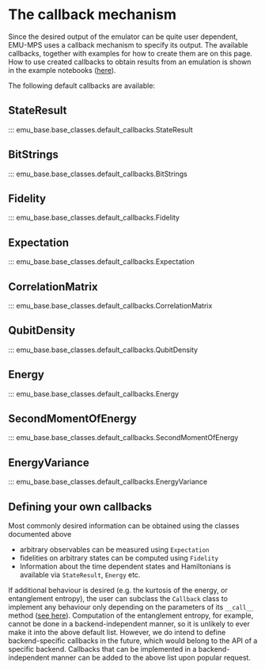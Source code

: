 # The callback mechanism

Since the desired output of the emulator can be quite user dependent, EMU-MPS uses a callback mechanism to specify its output.
The available callbacks, together with examples for how to create them are on this page. How to use created callbacks to obtain results from an emulation is shown in the example notebooks ([here](./notebooks/getting_started.ipynb)).

The following default callbacks are available:

## StateResult
::: emu_base.base_classes.default_callbacks.StateResult

## BitStrings
::: emu_base.base_classes.default_callbacks.BitStrings

## Fidelity
::: emu_base.base_classes.default_callbacks.Fidelity

## Expectation
::: emu_base.base_classes.default_callbacks.Expectation

## CorrelationMatrix
::: emu_base.base_classes.default_callbacks.CorrelationMatrix

## QubitDensity
::: emu_base.base_classes.default_callbacks.QubitDensity

## Energy
::: emu_base.base_classes.default_callbacks.Energy

## SecondMomentOfEnergy
::: emu_base.base_classes.default_callbacks.SecondMomentOfEnergy

## EnergyVariance
::: emu_base.base_classes.default_callbacks.EnergyVariance


## Defining your own callbacks
Most commonly desired information can be obtained using the classes documented above

- arbitrary observables can be measured using `Expectation`
- fidelities on arbitrary states can be computed using `Fidelity`
- Information about the time dependent states and Hamiltonians is available via `StateResult`, `Energy` etc.

If additional behaviour is desired (e.g. the kurtosis of the energy, or entanglement entropy), the user can subclass the `Callback` class to implement any behaviour only depending on the parameters of its `__call__` method ([see here](base_classes.md#callback)). Computation of the entanglement entropy, for example, cannot be done in a backend-independent manner, so it is unlikely to ever make it into the above default list. However, we do intend to define backend-specific callbacks in the future, which would belong to the API of a specific backend. Callbacks that can be implemented in a backend-independent manner can be added to the above list upon popular request.
